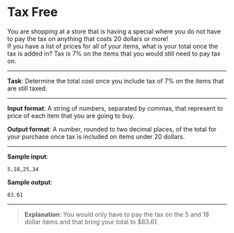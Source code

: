 # Tax Free

You are shopping at a store that is having a special where you do not have to pay the tax on anything that costs 20 dollars or more!  
If you have a list of prices for all of your items, what is your total once the tax is added in? Tax is 7% on the items that you would still need to pay tax on. 

---
 
**Task**: Determine the total cost once you include tax of 7% on the items that are still taxed. 

---
 
**Input format**: A string of numbers, separated by commas, that represent to price of each item that you are going to buy. 
 
**Output format**: A number, rounded to two decimal places, of the total for your purchase once tax is included on items under 20 dollars. 
 
---

**Sample input**:  
```
5,18,25,34
``` 
 
**Sample output**:
```
83.61
```

---

>**Explanation**: You would only have to pay the tax on the 5 and 18 dollar items and that bring your total to $83.61.